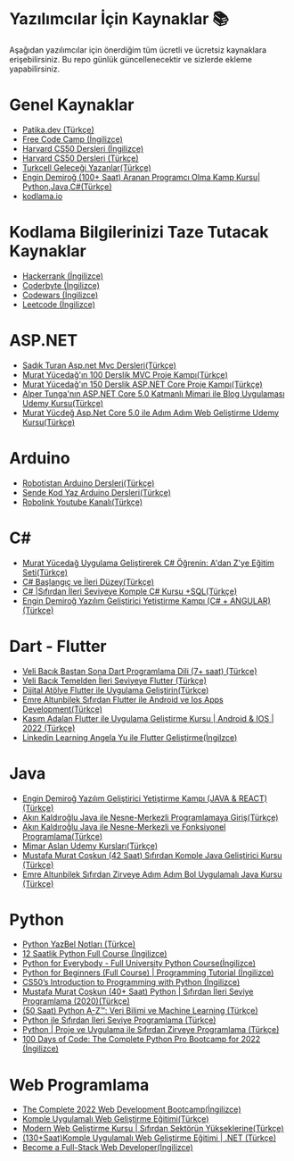 # Yazılımcılar İçin Kaynaklar 📚
Aşağıdan yazılımcılar için önerdiğim tüm ücretli ve ücretsiz kaynaklara erişebilirsiniz. Bu repo günlük güncellenecektir ve sizlerde ekleme yapabilirsiniz.

# Genel Kaynaklar
  - <a href="https://www.patika.dev/tr">Patika.dev (Türkçe)</a>
  - <a href="https://www.freecodecamp.org">Free Code Camp (İngilizce)</a>
  - <a href="https://cs50.harvard.edu/x/2022/">Harvard CS50 Dersleri (İngilizce)</a>
  - <a href="https://courses.kodluyoruz.org">Harvard CS50 Dersleri (Türkçe)</a>
  - <a href="https://gelecegiyazanlar.turkcell.com.tr">Turkcell Geleceği Yazanlar(Türkçe)</a>
  - <a href="https://www.udemy.com/course/programcilik-kursu/"> Engin Demiroğ (100+ Saat) Aranan Programcı Olma Kamp Kursu| Python,Java,C#(Türkçe)</a>
  - <a href="https://kodlama.io/"> kodlama.io</a>
  

# Kodlama Bilgilerinizi Taze Tutacak Kaynaklar
- <a href="https://www.hackerrank.com">Hackerrank (İngilizce)</a>
- <a href="https://coderbyte.com">Coderbyte (İngilizce)</a>
- <a href="https://www.codewars.com">Codewars (İngilizce)</a>
- <a href="https://leetcode.com/">Leetcode (İngilizce)</a>

# ASP.NET
- <a href="https://youtube.com/playlist?list=PLXuv2PShkuHx8VavFvqVGWZ4HjQFgf5wo">Sadık Turan Asp.net Mvc Dersleri(Türkçe)</a>
- <a href="https://youtube.com/playlist?list=PLKnjBHu2xXNNQJehhCg--CzQQMHXTsFAb">Murat Yücedağ'ın 100 Derslik MVC Proje Kampı(Türkçe)</a>
- <a href="https://youtube.com/playlist?list=PLKnjBHu2xXNNkinaVhPqPZG0ubaLN63ci">Murat Yücedağ'ın 150 Derslik ASP.NET Core Proje Kampı(Türkçe)</a>
- <a href="https://www.udemy.com/course/net5aspnetcore5blog/"> Alper Tunga'nın ASP.NET Core 5.0 Katmanlı Mimari ile Blog Uygulaması Udemy Kursu(Türkçe)</a>
- <a href="https://www.udemy.com/course/aspnet-core-5-ile-adim-adim-web-gelistirme/"> Murat Yücdeğ Asp.Net Core 5.0 ile Adım Adım Web Geliştirme Udemy Kursu(Türkçe)</a>

# Arduino
- <a href="https://youtube.com/playlist?list=PLDRcccSktQd5mfXDtGv975V77RCrW6H7U"> Robotistan Arduino Dersleri(Türkçe)</a>
- <a href="https://youtube.com/playlist?list=PLSuhOGv534vS1MNrvdFhBovGIbofssf9r"> Sende Kod Yaz Arduino Dersleri(Türkçe)</a>
- <a href="https://www.youtube.com/c/RobolinkTeknoloji"> Robolink Youtube Kanalı(Türkçe)</a>

# C#
- <a href="https://www.udemy.com/course/sifirdan-ileri-seviye-csharp-programlama/"> Murat Yücedağ Uygulama Geliştirerek C# Öğrenin: A'dan Z'ye Eğitim Seti(Türkçe)</a>
- <a href="https://www.udemy.com/course/c-baslangc-ve-ileri-duzey/"> C# Başlangıç ve İleri Düzey(Türkçe)</a>
- <a href="https://www.udemy.com/course/sfrdan-ileri-seviyeye-komple-c-kursu-sql/"> C# |Sıfırdan İleri Seviyeye Komple C# Kursu +SQL(Türkçe)</a>
- <a href="https://www.kodlama.io/p/yazilim-gelistirici-yetistirme-kampi"> Engin Demiroğ Yazılım Geliştirici Yetiştirme Kampı (C# + ANGULAR)(Türkçe)</a>

# Dart - Flutter
- <a href="https://www.youtube.com/watch?v=H6NJHb5BJyE&list=PL1k5oWAuBhgWZXjn_8edm-p_LkQzvQake"> Veli Bacık Baştan Sona Dart Programlama Dili (7+ saat) (Türkçe)</a>
- <a href="https://youtube.com/playlist?list=PL1k5oWAuBhgXdw1BbxVGxxWRmkGB1C11l"> Veli Bacık Temelden İleri Seviyeye Flutter (Türkçe)</a>
- <a href="https://learndigital.withgoogle.com/dijitalatolye/course/develop-app-flutter"> Dijital Atölye Flutter ile Uygulama Geliştirin(Türkçe)</a>
- <a href="https://www.udemy.com/course/sifirdan-flutter-ile-android-ve-ios-apps-development/"> Emre Altunbilek Sıfırdan Flutter ile Android ve Ios Apps Development(Türkçe)</a>
- <a href="https://www.udemy.com/course/flutter-ile-uygulama-gelistirme-kursu-android-ios/"> Kasım Adalan Flutter ile Uygulama Geliştirme Kursu | Android & IOS | 2022
(Türkçe)</a>
- <a href="https://www.linkedin.com/learning/instructors/angela-yu?u=104071146"> Linkedin Learning Angela Yu ile Flutter Geliştirme(İngilzce)</a>

# Java
- <a href="https://www.kodlama.io/p/yazilim-gelistirici-yetistirme-kampi2"> Engin Demiroğ Yazılım Geliştirici Yetiştirme Kampı (JAVA & REACT)(Türkçe)</a>
- <a href="https://www.udemy.com/course/java-ile-nesne-merkezli-programlamaya-giris/"> Akın Kaldıroğlu Java ile Nesne-Merkezli Programlamaya Giriş(Türkçe)</a>
- <a href="https://www.udemy.com/course/java-ile-nesne-merkezli-ve-fonksiyonel-programlama/"> Akın Kaldıroğlu Java ile Nesne-Merkezli ve Fonksiyonel Programlama(Türkçe)</a>
- <a href="https://www.udemy.com/user/mimaraslan/"> Mimar Aslan Udemy Kursları(Türkçe)</a>
- <a href="https://www.udemy.com/course/sifirdan-ileri-seviyeye-komple-java-gelistirici-kursu/"> Mustafa Murat Coşkun (42 Saat) Sıfırdan Komple Java Geliştirici Kursu
(Türkçe)</a>
- <a href="https://www.udemy.com/course/sifirdan-zirveye-adim-adim-bol-uygulamali-java-kursu/">Emre Altunbilek Sıfırdan Zirveye Adım Adım Bol Uygulamalı Java Kursu (Türkçe)</a>

# Python
- <a href="https://python-istihza.yazbel.com">Python YazBel Notları (Türkçe)</a>
- <a href="https://www.youtube.com/watch?v=XKHEtdqhLK8&t=62s">12 Saatlik Python Full Course (İngilizce)</a>
- <a href="https://www.youtube.com/watch?v=8DvywoWv6fI&t=43889s">Python for Everybody - Full University Python Course(İngilizce)</a>
- <a href="https://youtube.com/playlist?list=PLsyeobzWxl7poL9JTVyndKe62ieoN-MZ3">Python for Beginners (Full Course) | Programming Tutorial (İngilizce)</a>
- <a href="https://cs50.harvard.edu/python/2022/">CS50’s Introduction to Programming with Python (İngilizce)</a>
- <a href="https://www.udemy.com/course/sifirdan-ileri-seviyeye-python/">Mustafa Murat Coşkun (40+ Saat) Python | Sıfırdan İleri Seviye Programlama (2020)(Türkçe)</a>
- <a href="https://www.udemy.com/course/python-egitimi/">(50 Saat) Python A-Z™: Veri Bilimi ve Machine Learning (Türkçe)</a>
- <a href="https://www.udemy.com/course/python-dersleri/">Python ile Sıfırdan İleri Seviye Programlama (Türkçe)</a>
- <a href="https://www.udemy.com/course/python-proje-ve-uygulama-ile-sifirdan-zirveye-programlama/">Python | Proje ve Uygulama ile Sıfırdan Zirveye Programlama
(Türkçe)</a>
- <a href="https://www.udemy.com/course/100-days-of-code/">100 Days of Code: The Complete Python Pro Bootcamp for 2022 (İngilizce)</a>

# Web Programlama 
- <a href="https://www.udemy.com/course/the-complete-web-development-bootcamp/">The Complete 2022 Web Development Bootcamp(İngilizce)</a>
- <a href="https://www.udemy.com/course/komple-web-developer-kursu/">Komple Uygulamalı Web Geliştirme Eğitimi(Türkçe)</a>
- <a href="https://www.udemy.com/course/komple-sifirdan-web-gelistirme-kursu/">Modern Web Geliştirme Kursu | Sıfırdan Sektörün Yükseklerine(Türkçe)</a>
- <a href="https://www.udemy.com/course/komple-uygulamali-web-gelistirme-egitimi/">(130+Saat)Komple Uygulamalı Web Geliştirme Eğitimi | .NET (Türkçe)</a>
- <a href="https://www.linkedin.com/learning/paths/become-a-full-stack-web-developer?u=104071146">Become a Full-Stack Web Developer(İngilizce)</a>
